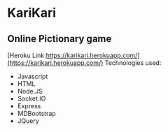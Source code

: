 # KariKari

## Online Pictionary game



[Heroku Link:https://karikari.herokuapp.com/](https://karikari.herokuapp.com/)
Technologies used:

* Javascript
* HTML
* Node.JS
* Socket.IO
* Express
* MDBootstrap
* JQuery
